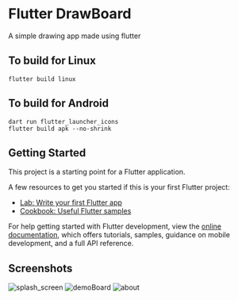 # Flutter DrawBoard

A simple drawing app made using flutter

## To build for Linux

    flutter build linux

## To build for Android
    dart run flutter_launcher_icons
    flutter build apk --no-shrink

## Getting Started

This project is a starting point for a Flutter application.

A few resources to get you started if this is your first Flutter project:

- [Lab: Write your first Flutter app](https://docs.flutter.dev/get-started/codelab)
- [Cookbook: Useful Flutter samples](https://docs.flutter.dev/cookbook)

For help getting started with Flutter development, view the
[online documentation](https://docs.flutter.dev/), which offers tutorials,
samples, guidance on mobile development, and a full API reference.

## Screenshots
![splash_screen](https://user-images.githubusercontent.com/67017303/229832862-3fbc9661-ab2c-426a-94ed-5c9768a80e2f.png)
![demoBoard](https://user-images.githubusercontent.com/67017303/229831551-fa6dbf61-08ea-49f3-a696-adbca597ccf8.png)
![about](https://user-images.githubusercontent.com/67017303/229833201-80615084-5933-4b43-b496-e798560abc53.png)
